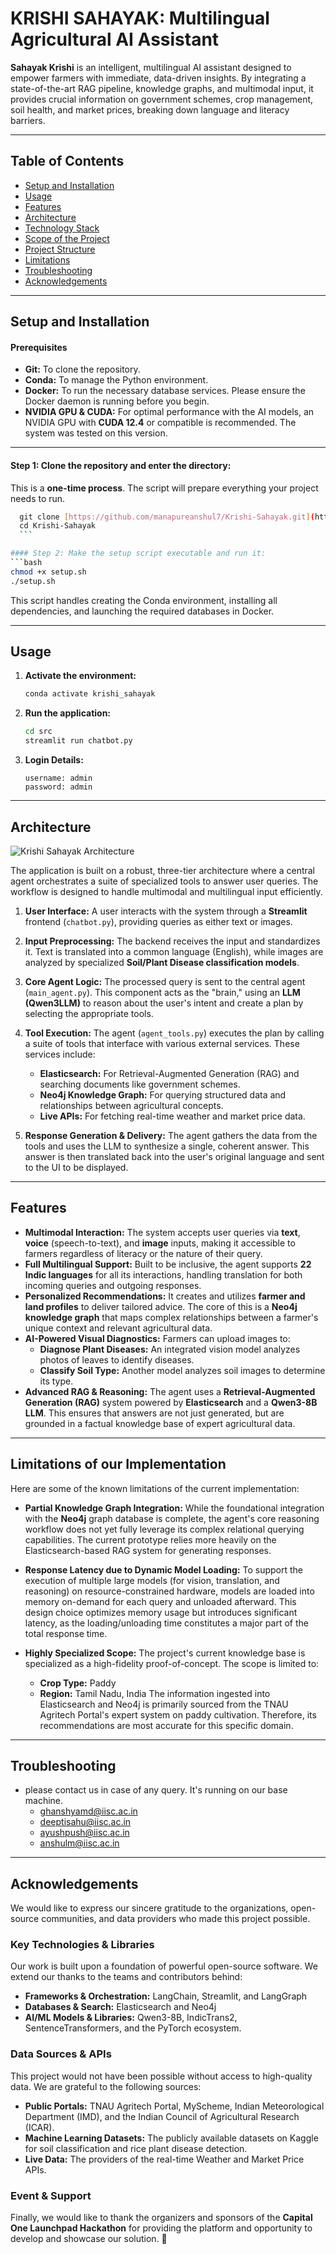 # KRISHI SAHAYAK: Multilingual Agricultural AI Assistant

<!-- Add a banner image or a screenshot of the application here -->
<!-- ![Project Banner](https://via.placeholder.com/800x200.png?text=Sahayak+Krishi+AI+Assistant) -->

**Sahayak Krishi** is an intelligent, multilingual AI assistant designed to empower farmers with immediate, data-driven insights. By integrating a state-of-the-art RAG pipeline, knowledge graphs, and multimodal input, it provides crucial information on government schemes, crop management, soil health, and market prices, breaking down language and literacy barriers.

---

## Table of Contents
- [Setup and Installation](#setup-and-installation)
- [Usage](#usage)
- [Features](#features)
- [Architecture](#architecture)
- [Technology Stack](#technology-stack)
- [Scope of the Project](#scope-of-the-project)
- [Project Structure](#project-structure)
- [Limitations](#limitations)
- [Troubleshooting](#troubleshooting)
- [Acknowledgements](#acknowledgements)

---
## Setup and Installation

#### Prerequisites
- **Git:** To clone the repository.
- **Conda:** To manage the Python environment.
- **Docker:** To run the necessary database services. Please ensure the Docker daemon is running before you begin.
- **NVIDIA GPU & CUDA:** For optimal performance with the AI models, an NVIDIA GPU with **CUDA 12.4** or compatible is recommended. The system was tested on this version.

---
#### Step 1: Clone the repository and enter the directory:
This is a **one-time process**. The script will prepare everything your project needs to run.

  ```bash
  git clone [https://github.com/manapureanshul7/Krishi-Sahayak.git](https://github.com/manapureanshul7/Krishi-Sahayak.git)
  cd Krishi-Sahayak
  ```

#### Step 2: Make the setup script executable and run it:
  ```bash
  chmod +x setup.sh
  ./setup.sh
  ```
  This script handles creating the Conda environment, installing all dependencies, and launching the required databases in Docker.

---

## Usage
1.  **Activate the environment:**
    ```bash
    conda activate krishi_sahayak
    ```
2.  **Run the application:**
    ```bash
    cd src
    streamlit run chatbot.py
    ```
3.  **Login Details:**
    ```
    username: admin
    password: admin
    ```

---
## Architecture
![Krishi Sahayak Architecture](https://github.com/manapureanshul7/Krishi-Sahayak/blob/main/Assets/Krishi%20Sahayak%20Architecture.png)

The application is built on a robust, three-tier architecture where a central agent orchestrates a suite of specialized tools to answer user queries. The workflow is designed to handle multimodal and multilingual input efficiently.

1.  **User Interface:** A user interacts with the system through a **Streamlit** frontend (`chatbot.py`), providing queries as either text or images.

2.  **Input Preprocessing:** The backend receives the input and standardizes it. Text is translated into a common language (English), while images are analyzed by specialized **Soil/Plant Disease classification models**.

3.  **Core Agent Logic:** The processed query is sent to the central agent (`main_agent.py`). This component acts as the "brain," using an **LLM (Qwen3LLM)** to reason about the user's intent and create a plan by selecting the appropriate tools.

4.  **Tool Execution:** The agent (`agent_tools.py`) executes the plan by calling a suite of tools that interface with various external services. These services include:
    * **Elasticsearch:** For Retrieval-Augmented Generation (RAG) and searching documents like government schemes.
    * **Neo4j Knowledge Graph:** For querying structured data and relationships between agricultural concepts.
    * **Live APIs:** For fetching real-time weather and market price data.

5.  **Response Generation & Delivery:** The agent gathers the data from the tools and uses the LLM to synthesize a single, coherent answer. This answer is then translated back into the user's original language and sent to the UI to be displayed.

---

## Features
- **Multimodal Interaction:** The system accepts user queries via **text**, **voice** (speech-to-text), and **image** inputs, making it accessible to farmers regardless of literacy or the nature of their query.
- **Full Multilingual Support:** Built to be inclusive, the agent supports **22 Indic languages** for all its interactions, handling translation for both incoming queries and outgoing responses.
- **Personalized Recommendations:** It creates and utilizes **farmer and land profiles** to deliver tailored advice. The core of this is a **Neo4j knowledge graph** that maps complex relationships between a farmer's unique context and relevant agricultural data.
- **AI-Powered Visual Diagnostics:** Farmers can upload images to:
  - **Diagnose Plant Diseases:** An integrated vision model analyzes photos of leaves to identify diseases.
  - **Classify Soil Type:** Another model analyzes soil images to determine its type.
- **Advanced RAG & Reasoning:** The agent uses a **Retrieval-Augmented Generation (RAG)** system powered by **Elasticsearch** and a **Qwen3-8B LLM**. This ensures that answers are not just generated, but are grounded in a factual knowledge base of expert agricultural data.

---

## Limitations of our Implementation
Here are some of the known limitations of the current implementation:

-   **Partial Knowledge Graph Integration:** While the foundational integration with the **Neo4j** graph database is complete, the agent's core reasoning workflow does not yet fully leverage its complex relational querying capabilities. The current prototype relies more heavily on the Elasticsearch-based RAG system for generating responses.

-   **Response Latency due to Dynamic Model Loading:** To support the execution of multiple large models (for vision, translation, and reasoning) on resource-constrained hardware, models are loaded into memory on-demand for each query and unloaded afterward. This design choice optimizes memory usage but introduces significant latency, as the loading/unloading time constitutes a major part of the total response time.

-   **Highly Specialized Scope:** The project's current knowledge base is specialized as a high-fidelity proof-of-concept. The scope is limited to:
    -   **Crop Type:** Paddy
    -   **Region:** Tamil Nadu, India
    The information ingested into Elasticsearch and Neo4j is primarily sourced from the TNAU Agritech Portal's expert system on paddy cultivation. Therefore, its recommendations are most accurate for this specific domain.

---

## Troubleshooting
- please contact us in case of any query. It's running on our base machine.
  - ghanshyamd@iisc.ac.in
  - deeptisahu@iisc.ac.in
  - ayushpush@iisc.ac.in
  - anshulm@iisc.ac.in 

---

## Acknowledgements

We would like to express our sincere gratitude to the organizations, open-source communities, and data providers who made this project possible.

### Key Technologies & Libraries
Our work is built upon a foundation of powerful open-source software. We extend our thanks to the teams and contributors behind:
- **Frameworks & Orchestration:** LangChain, Streamlit, and LangGraph
- **Databases & Search:** Elasticsearch and Neo4j
- **AI/ML Models & Libraries:** Qwen3-8B, IndicTrans2, SentenceTransformers, and the PyTorch ecosystem.

### Data Sources & APIs
This project would not have been possible without access to high-quality data. We are grateful to the following sources:
- **Public Portals:** TNAU Agritech Portal, MyScheme, Indian Meteorological Department (IMD), and the Indian Council of Agricultural Research (ICAR).
- **Machine Learning Datasets:** The publicly available datasets on Kaggle for soil classification and rice plant disease detection.
- **Live Data:** The providers of the real-time Weather and Market Price APIs.

### Event & Support
Finally, we would like to thank the organizers and sponsors of the **Capital One Launchpad Hackathon** for providing the platform and opportunity to develop and showcase our solution. 🌾
